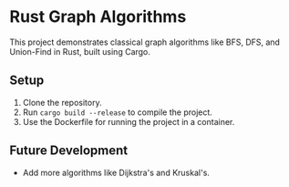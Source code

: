 # Rust Graph Algorithms

This project demonstrates classical graph algorithms like BFS, DFS, and Union-Find in Rust, built using Cargo. 

## Setup

1. Clone the repository.
2. Run `cargo build --release` to compile the project.
3. Use the Dockerfile for running the project in a container.

## Future Development
- Add more algorithms like Dijkstra's and Kruskal's.
